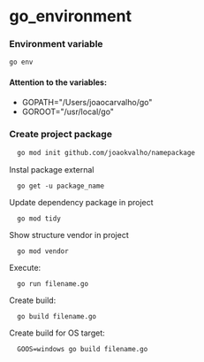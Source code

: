 # go_environment

### Environment variable
```bash 
go env
```
#### Attention to the variables:
* GOPATH="/Users/joaocarvalho/go"
* GOROOT="/usr/local/go"

### Create project package
```bash
  go mod init github.com/joaokvalho/namepackage
```

Instal package external
```
  go get -u package_name
```

Update dependency package in project
```
  go mod tidy
```

Show structure vendor in project
```
  go mod vendor
```

Execute:
```
  go run filename.go
```

Create build:
```
  go build filename.go
```

Create build for OS target:
```
  GOOS=windows go build filename.go
```
